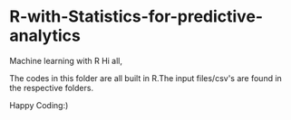 # R-with-Statistics-for-predictive-analytics
Machine learning with R
Hi all,

The codes in this folder are all built in R.The input files/csv's are found in the respective folders.

Happy Coding:)
